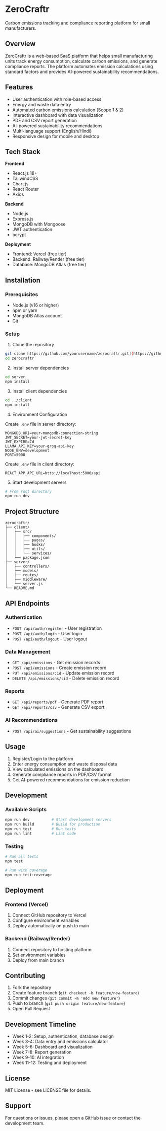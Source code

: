 # ZeroCraftr

Carbon emissions tracking and compliance reporting platform for small manufacturers.

## Overview

ZeroCraftr is a web-based SaaS platform that helps small manufacturing units track energy consumption, calculate carbon emissions, and generate compliance reports. The platform automates emission calculations using standard factors and provides AI-powered sustainability recommendations.

## Features

- User authentication with role-based access
- Energy and waste data entry
- Automated carbon emissions calculation (Scope 1 & 2)
- Interactive dashboard with data visualization
- PDF and CSV report generation
- AI-powered sustainability recommendations
- Multi-language support (English/Hindi)
- Responsive design for mobile and desktop

## Tech Stack

**Frontend**

- React.js 18+
- TailwindCSS
- Chart.js
- React Router
- Axios

**Backend**

- Node.js
- Express.js
- MongoDB with Mongoose
- JWT authentication
- bcrypt

**Deployment**

- Frontend: Vercel (free tier)
- Backend: Railway/Render (free tier)
- Database: MongoDB Atlas (free tier)

## Installation

### Prerequisites

- Node.js (v16 or higher)
- npm or yarn
- MongoDB Atlas account
- Git

### Setup

1. Clone the repository

```bash
git clone https://github.com/yourusername/zerocraftr.git](https://github.com/Lakshit-Startup-Ideas/ZeroCrafter-Carbon-Waste-and-Emission-Project-.git
cd zerocraftr
```

2. Install server dependencies

```bash
cd server
npm install
```

3. Install client dependencies

```bash
cd ../client
npm install
```

4. Environment Configuration

Create `.env` file in server directory:

```env
MONGODB_URI=your-mongodb-connection-string
JWT_SECRET=your-jwt-secret-key
JWT_EXPIRE=7d
LLAMA_API_KEY=your-groq-api-key
NODE_ENV=development
PORT=5000
```

Create `.env` file in client directory:

```env
REACT_APP_API_URL=http://localhost:5000/api
```

5. Start development servers

```bash
# From root directory
npm run dev
```

## Project Structure

```
zerocraftr/
├── client/
│   ├── src/
│   │   ├── components/
│   │   ├── pages/
│   │   ├── hooks/
│   │   ├── utils/
│   │   └── services/
│   └── package.json
├── server/
│   ├── controllers/
│   ├── models/
│   ├── routes/
│   ├── middleware/
│   └── server.js
└── README.md
```

## API Endpoints

### Authentication

- `POST /api/auth/register` - User registration
- `POST /api/auth/login` - User login
- `POST /api/auth/logout` - User logout

### Data Management

- `GET /api/emissions` - Get emission records
- `POST /api/emissions` - Create emission record
- `PUT /api/emissions/:id` - Update emission record
- `DELETE /api/emissions/:id` - Delete emission record

### Reports

- `GET /api/reports/pdf` - Generate PDF report
- `GET /api/reports/csv` - Generate CSV export

### AI Recommendations

- `POST /api/ai/suggestions` - Get sustainability suggestions

## Usage

1. Register/Login to the platform
2. Enter energy consumption and waste disposal data
3. View calculated emissions on the dashboard
4. Generate compliance reports in PDF/CSV format
5. Get AI-powered recommendations for emission reduction

## Development

### Available Scripts

```bash
npm run dev          # Start development servers
npm run build        # Build for production
npm run test         # Run tests
npm run lint         # Lint code
```

### Testing

```bash
# Run all tests
npm test

# Run with coverage
npm run test:coverage
```

## Deployment

### Frontend (Vercel)

1. Connect GitHub repository to Vercel
2. Configure environment variables
3. Deploy automatically on push to main

### Backend (Railway/Render)

1. Connect repository to hosting platform
2. Set environment variables
3. Deploy from main branch

## Contributing

1. Fork the repository
2. Create feature branch (`git checkout -b feature/new-feature`)
3. Commit changes (`git commit -m 'Add new feature'`)
4. Push to branch (`git push origin feature/new-feature`)
5. Open Pull Request

## Development Timeline

- Week 1-2: Setup, authentication, database design
- Week 3-4: Data entry and emissions calculator
- Week 5-6: Dashboard and visualization
- Week 7-8: Report generation
- Week 9-10: AI integration
- Week 11-12: Testing and deployment

## License

MIT License - see LICENSE file for details.

## Support

For questions or issues, please open a GitHub issue or contact the development team.
